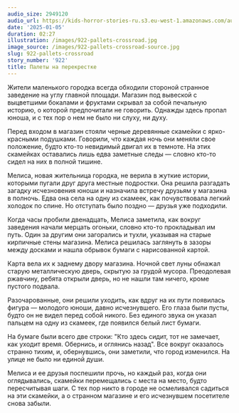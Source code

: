 ```yaml
---
audio_size: 2949120
audio_url: https://kids-horror-stories-ru.s3.eu-west-1.amazonaws.com/audio/922-pallets-crossroad.mp3
date: '2025-01-05'
duration: 02:27
illustration: /images/922-pallets-crossroad.jpg
image_source: /images/922-pallets-crossroad-source.jpg
slug: 922-pallets-crossroad
story_number: '922'
title: Палеты на перекрестке
---
```


Жители маленького городка всегда обходили стороной странное заведение на углу главной площади. Магазин под вывеской с выцветшими бокалами и фруктами скрывал за собой печальную историю, о которой предпочитали не говорить. Однажды здесь пропал юноша, и с тех пор о нем не было ни слуху, ни духу.

Перед входом в магазин стояли черные деревянные скамейки с ярко-красными подушками. Говорили, что каждая ночь они меняли свое положение, будто кто-то невидимый двигал их в темноте. На этих скамейках оставались лишь едва заметные следы — словно кто-то сидел на них в полной тишине.

Мелиса, новая жительница городка, не верила в жуткие истории, которыми пугали друг друга местные подростки. Она решила разгадать загадку исчезновения юноши и назначила встречу друзьям у магазина в полночь. Едва она села на одну из скамеек, как почувствовала легкий холодок по спине. Но отступать было поздно — друзья уже подходили.

Когда часы пробили двенадцать, Мелиса заметила, как вокруг заведения начали мерцать огоньки, словно кто-то прокладывал им путь. Один за другим они загорались и тухли, указывая на старые кирпичные стены магазина. Мелиса решилась заглянуть в зазоры между досками и нашла обрывок бумаги с нарисованной картой.

Карта вела их к заднему двору магазина. Ночной свет луны обнажал старую металлическую дверь, скрытую за грудой мусора. Преодолевая ржавчину, ребята открыли дверь, но не нашли там ничего, кроме пустого подвала.

Разочарованные, они решили уходить, как вдруг на их пути появилась фигура — молодого юноши, давно исчезнувшего. Его глаза были пусты, будто он не видел перед собой никого. Без единого звука он указал пальцем на одну из скамеек, где появился белый лист бумаги.

На бумаге были всего две строки: "Кто здесь сидит, тот не замечает, как уходит время. Обернись, и оглянись назад". Все вокруг оказалось странно тихим, и, обернувшись, они заметили, что город изменился. На улице не было ни единой души.

Мелиса и ее друзья поспешили прочь, но каждый раз, когда они оглядывались, скамейки перемещались с места на место, будто пересчитывая шаги. С тех пор никто в городе не осмеливался садиться на эти скамейки, а о странном магазине и его исчезнувшем посетителе снова забыли.